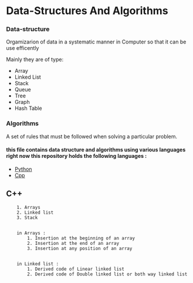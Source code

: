 # Data-Structures And Algorithms

### Data-structure

Orgamizarion of data in a systematic manner in Computer so that it can be use efficently

Mainly they are of type:

* Array
* Linked List
* Stack
* Queue
* Tree
* Graph
* Hash Table

### Algorithms

A set of rules that must be followed when solving a particular problem.

#### this file contains data structure and algorithms using various languages right now this repository holds the following languages :&#x20;

* [Python](python/page-1.md)
* &#x20;[Cpp](cpp/cpp.md)

## C++

```
    1. Arrays
    2. Linked list
    3. Stack


    in Arrays :
        1. Insertion at the beginning of an array
        2. Insertion at the end of an array
        3. Insertion at any position of an array


    in Linked list :
        1. Derived code of Linear linked list
        2. Derived code of Double linked list or both way linked list
```
